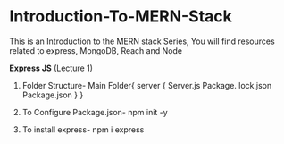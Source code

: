 # Introduction-To-MERN-Stack
This is an Introduction to the MERN stack Series, You will find resources related to express, MongoDB, Reach and Node


**Express JS** (Lecture 1)

1. Folder Structure- Main Folder{ server {
                                          Server.js
                                          Package. lock.json
                                          Package.json    }
                              }

2. To Configure Package.json-
   npm init -y

3. To install express-
npm i express


